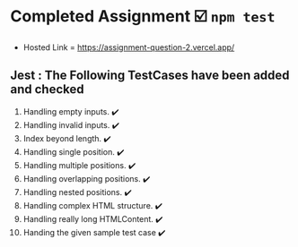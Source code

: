 # Completed Assignment ☑️ `npm test`

- Hosted Link = https://assignment-question-2.vercel.app/

## Jest : The Following TestCases have been added and checked

1.  Handling empty inputs. ✔️
2.  Handling invalid inputs. ✔️
3.  Index beyond length. ✔️
4.  Handling single position. ✔️
5.  Handling multiple positions. ✔️
6.  Handling overlapping positions. ✔️
7.  Handling nested positions. ✔️
8.  Handling complex HTML structure. ✔️
9.  Handling really long HTMLContent. ✔️
10. Handing the given sample test case ✔️

